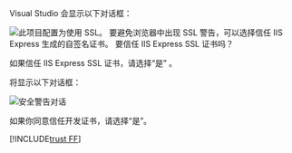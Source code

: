 Visual Studio 会显示以下对话框：

![此项目配置为使用 SSL。 要避免浏览器中出现 SSL 警告，可以选择信任 IIS Express 生成的自签名证书。 要信任 IIS Express SSL 证书吗？](~/getting-started/_static/trustCert.png)

如果信任 IIS Express SSL 证书，请选择“是”  。

将显示以下对话框：

![安全警告对话](~/getting-started/_static/cert.png)

如果你同意信任开发证书，请选择“是”。 

[!INCLUDE[trust FF](~/includes/trust-ff.md)]